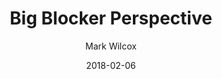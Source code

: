 ---
layout: writing
title: Big Blocker Perspective
date: 2018-02-06
categories: ['Scaling']
author: ['Mark Wilcox']
excerpt: There's an article doing the rounds at the moment titled 'Fundamental challenges with public blockchains' that gives a really good look into the state of crypto at the moment - check it out if you haven't seen it already. I found this article super interesting as it summarises really well the state of confusion that exists around crypto at the moment in Silicon Valley.
external_url: https://markwilcox.com/articles/fundamental-misconceptions/
---